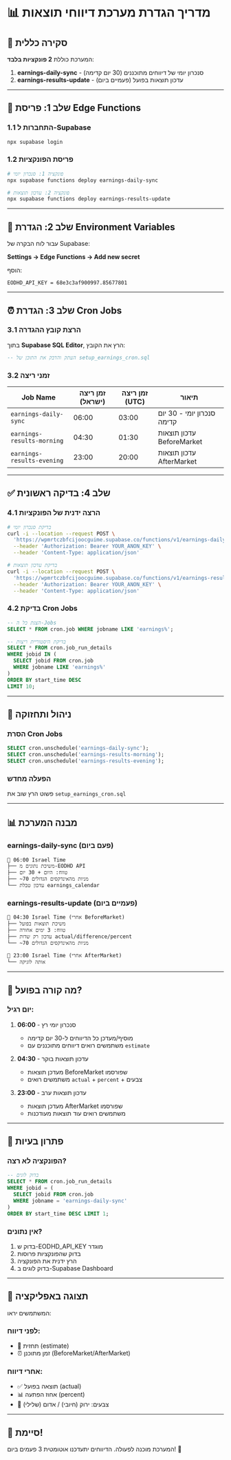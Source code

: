 # 📊 מדריך הגדרת מערכת דיווחי תוצאות

## 🎯 סקירה כללית

המערכת כוללת **2 פונקציות בלבד**:

1. **earnings-daily-sync** - סנכרון יומי של דיווחים מתוכננים (30 יום קדימה)
2. **earnings-results-update** - עדכון תוצאות בפועל (פעמיים ביום)

---

## 🚀 שלב 1: פריסת Edge Functions

### 1.1 התחברות ל-Supabase

```bash
npx supabase login
```

### 1.2 פריסת הפונקציות

```bash
# פונקציה 1: סנכרון יומי
npx supabase functions deploy earnings-daily-sync

# פונקציה 2: עדכון תוצאות
npx supabase functions deploy earnings-results-update
```

---

## 🔑 שלב 2: הגדרת Environment Variables

עבור לוח הבקרה של Supabase:

**Settings → Edge Functions → Add new secret**

הוסף:
```
EODHD_API_KEY = 68e3c3af900997.85677801
```

---

## ⏰ שלב 3: הגדרת Cron Jobs

### 3.1 הרצת קובץ ההגדרה

בתוך **Supabase SQL Editor**, הרץ את הקובץ:

```sql
-- העתק והדבק את התוכן של setup_earnings_cron.sql
```

### 3.2 זמני ריצה

| Job Name | זמן ריצה (ישראל) | זמן ריצה (UTC) | תיאור |
|----------|------------------|----------------|-------|
| `earnings-daily-sync` | 06:00 | 03:00 | סנכרון יומי - 30 יום קדימה |
| `earnings-results-morning` | 04:30 | 01:30 | עדכון תוצאות BeforeMarket |
| `earnings-results-evening` | 23:00 | 20:00 | עדכון תוצאות AfterMarket |

---

## ✅ שלב 4: בדיקה ראשונית

### 4.1 הרצה ידנית של הפונקציות

```bash
# בדיקת סנכרון יומי
curl -i --location --request POST \
  'https://wpmrtczbfcijoocguime.supabase.co/functions/v1/earnings-daily-sync' \
  --header 'Authorization: Bearer YOUR_ANON_KEY' \
  --header 'Content-Type: application/json'

# בדיקת עדכון תוצאות
curl -i --location --request POST \
  'https://wpmrtczbfcijoocguime.supabase.co/functions/v1/earnings-results-update' \
  --header 'Authorization: Bearer YOUR_ANON_KEY' \
  --header 'Content-Type: application/json'
```

### 4.2 בדיקת Cron Jobs

```sql
-- הצגת כל ה-Jobs
SELECT * FROM cron.job WHERE jobname LIKE 'earnings%';

-- בדיקת היסטוריית ריצות
SELECT * FROM cron.job_run_details 
WHERE jobid IN (
  SELECT jobid FROM cron.job 
  WHERE jobname LIKE 'earnings%'
)
ORDER BY start_time DESC
LIMIT 10;
```

---

## 🔄 ניהול ותחזוקה

### הסרת Cron Jobs

```sql
SELECT cron.unschedule('earnings-daily-sync');
SELECT cron.unschedule('earnings-results-morning');
SELECT cron.unschedule('earnings-results-evening');
```

### הפעלה מחדש

פשוט הרץ שוב את `setup_earnings_cron.sql`

---

## 📊 מבנה המערכת

### earnings-daily-sync (פעם ביום)
```
🌅 06:00 Israel Time
├── משיכת נתונים מ-EODHD API
├── טווח: היום + 30 יום
├── ~70 מניות מהאינדקסים הגדולים
└── עדכון טבלת earnings_calendar
```

### earnings-results-update (פעמיים ביום)
```
🌄 04:30 Israel Time (אחרי BeforeMarket)
├── משיכת תוצאות בפועל
├── טווח: 3 ימים אחורה
├── עדכון רק שדות actual/difference/percent
└── ~70 מניות מהאינדקסים הגדולים

🌙 23:00 Israel Time (אחרי AfterMarket)
└── אותה לוגיקה
```

---

## 🎯 מה קורה בפועל?

### יום רגיל:

1. **06:00** - סנכרון יומי רץ
   - מוסיף/מעדכן כל הדיווחים ל-30 יום קדימה
   - משתמשים רואים דיווחים מתוכננים עם `estimate`

2. **04:30** - עדכון תוצאות בוקר
   - מעדכן תוצאות BeforeMarket שפורסמו
   - משתמשים רואים `actual` + `percent` + צבעים

3. **23:00** - עדכון תוצאות ערב
   - מעדכן תוצאות AfterMarket שפורסמו
   - משתמשים רואים עוד תוצאות מעודכנות

---

## 🐛 פתרון בעיות

### הפונקציה לא רצה?

```sql
-- בדוק לוגים
SELECT * FROM cron.job_run_details 
WHERE jobid = (
  SELECT jobid FROM cron.job 
  WHERE jobname = 'earnings-daily-sync'
)
ORDER BY start_time DESC LIMIT 1;
```

### אין נתונים?

1. בדוק ש-EODHD_API_KEY מוגדר
2. בדוק שהפונקציות פרוסות
3. הרץ ידנית את הפונקציה
4. בדוק לוגים ב-Supabase Dashboard

---

## 📱 תצוגה באפליקציה

המשתמשים יראו:

### לפני דיווח:
- 🔮 תחזית (estimate)
- ⏰ זמן מתוכנן (BeforeMarket/AfterMarket)

### אחרי דיווח:
- ✅ תוצאה בפועל (actual)
- 📊 אחוז הפתעה (percent)
- 🎨 צבעים: ירוק (חיובי) / אדום (שלילי)

---

## 🎉 סיימת!

המערכת מוכנה לפעולה. הדיווחים יתעדכנו אוטומטית 3 פעמים ביום! 🚀

